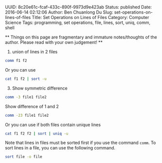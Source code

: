 UUID: 8c20e61c-fcaf-433c-890f-9973d9e423ab
Status: published
Date: 2016-06-14 02:12:06
Author: Ben Chuanlong Du
Slug: set-operations-on-lines-of-files
Title: Set Operations on Lines of Files
Category: Computer Science
Tags: programming, set operations, file, lines, sort, uniq, comm, shell

**
Things on this page are
fragmentary and immature notes/thoughts of the author.
Please read with your own judgement!
**


1. union of lines in 2 files
```bash
comm f1 f2
```
Or you can use
```bash
cat f1 f2 | sort -u
```

3. Show symmetric difference 
```bash
comm -3 file1 file2
```
Show difference of 1 and 2
```bash
comm -23 file1 file2
```
Or you can use if both files contain unique lines
```bash
cat f1 f2 f2 | sort | uniq -u
```
Note that lines in files must be sorted first if you use the command `comm`.
To sort lines in a file, 
you can use the following command.
```bash
sort file -o file
```

